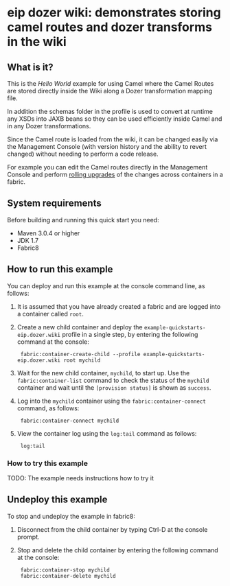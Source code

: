 eip dozer wiki: demonstrates storing camel routes and dozer transforms in the wiki
===================================

## What is it?

This is the _Hello World_ example for using Camel where the Camel Routes are stored directly inside the Wiki along a Dozer transformation mapping file.

In addition the schemas folder in the profile is used to convert at runtime any XSDs into JAXB beans so they can be used efficiently inside Camel and in any Dozer transformations.

Since the Camel route is loaded from the wiki, it can be changed easily via the Management Console (with version history and the ability to revert changed) without needing to perform a code release.

For example you can edit the Camel routes directly in the Management Console and perform <a href="/fabric/profiles/docs/fabric/rollingUpgrade.md">rolling upgrades</a> of the changes across containers in a fabric.


## System requirements

Before building and running this quick start you need:

* Maven 3.0.4 or higher
* JDK 1.7
* Fabric8


## How to run this example

You can deploy and run this example at the console command line, as follows:

1. It is assumed that you have already created a fabric and are logged into a container called `root`.
1. Create a new child container and deploy the `example-quickstarts-eip.dozer.wiki` profile in a single step, by entering the
 following command at the console:

        fabric:container-create-child --profile example-quickstarts-eip.dozer.wiki root mychild

1. Wait for the new child container, `mychild`, to start up. Use the `fabric:container-list` command to check the status of the `mychild` container and wait until the `[provision status]` is shown as `success`.
1. Log into the `mychild` container using the `fabric:container-connect` command, as follows:

        fabric:container-connect mychild

1. View the container log using the `log:tail` command as follows:

        log:tail


### How to try this example

TODO: The example needs instructions how to try it


## Undeploy this example

To stop and undeploy the example in fabric8:

1. Disconnect from the child container by typing Ctrl-D at the console prompt.
2. Stop and delete the child container by entering the following command at the console:

        fabric:container-stop mychild
        fabric:container-delete mychild

